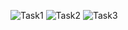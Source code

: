 ![Task1](https://github.com/Dexr0b/photo/blob/main/photo_2023-01-05_11-45-03.jpg?raw=true)
![Task2](https://github.com/Dexr0b/photo/blob/main/photo_2023-01-05_11-45-06.jpg?raw=true)
![Task3](https://github.com/Dexr0b/photo/blob/main/photo_2023-01-05_11-45-08.jpg?raw=true)
